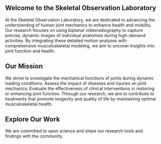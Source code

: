 ## Welcome to the Skeletal Observation Laboratory
At the Skeletal Observation Laboratory, we are dedicated to advancing the understanding of human joint mechanics to enhance health and mobility. Our research focuses on using biplanar videoradiography to capture precise, dynamic images of individual anatomies during high-demand activities. By integrating these detailed motion analyses with comprehensive musculoskeletal modeling, we aim to uncover insights into joint function and health.

## Our Mission
We strive to investigate the mechanical functions of joints during dynamic loading conditions.
Assess the impact of diseases and injuries on joint mechanics.
Evaluate the effectiveness of clinical interventions in restoring or enhancing joint function.
Through our research, we aim to contribute to treatments that promote longevity and quality of life by maintaining optimal musculoskeletal health.

## Explore Our Work
We are committed to open science and share our research tools and findings with the community.
